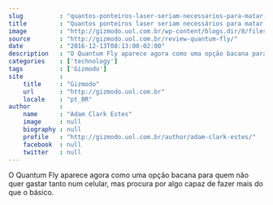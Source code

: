 ```yaml
---
slug          : "quantos-ponteiros-laser-seriam-necessarios-para-matar-uma-pessoa"
title         : "Quantos ponteiros laser seriam necessários para matar uma pessoa?"
image         : "http://gizmodo.uol.com.br/wp-content/blogs.dir/8/files/2016/10/Quantum-Fly-1.jpg"
source        : "http://gizmodo.uol.com.br/review-quantum-fly/"
date          : "2016-12-13T08:13:00-02:00"
description   : "O Quantum Fly aparece agora como uma opção bacana para quem não quer gastar tanto num celular, mas procura por algo capaz de fazer mais do que o básico."
categories    : ['technology']
tags          : ['Gizmodo']
site          :
    title     : "Gizmodo"
    url       : "http://gizmodo.uol.com.br"
    locale    : "pt_BR"
author        :
    name      : "Adam Clark Estes"
    image     : null
    biography : null
    profile   : "http://gizmodo.uol.com.br/author/adam-clark-estes/"
    facebook  : null
    twitter   : null
---
```


O Quantum Fly aparece agora como uma opção bacana para quem não quer gastar tanto num celular, mas procura por algo capaz de fazer mais do que o básico.
